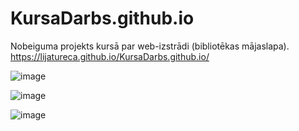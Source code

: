 # KursaDarbs.github.io
Nobeiguma projekts kursā par web-izstrādi (bibliotēkas mājaslapa).<br>
https://lijatureca.github.io/KursaDarbs.github.io/

![image](https://github.com/user-attachments/assets/8fe0a7e5-a64e-4e2b-b095-30331b961664)

![image](https://github.com/user-attachments/assets/7da873d7-501d-4379-9ef8-fa407710fafe)

![image](https://github.com/user-attachments/assets/01c68744-25a0-42ad-97ce-b285a2469240)
